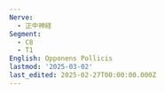 ```yaml
---
Nerve:
  - 正中神経
Segment:
  - C8
  - T1
English: Opponens Pollicis
lastmod: '2025-03-02'
last_edited: 2025-02-27T00:00:00.000Z
---
```



